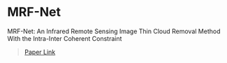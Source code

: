 # MRF-Net

MRF-Net: An Infrared Remote Sensing Image Thin Cloud Removal Method With the Intra-Inter Coherent Constraint

> [Paper Link](https://ieeexplore.ieee.org/abstract/document/10706118)

